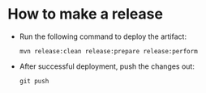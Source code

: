 How to make a release
=====================

* Run the following command to deploy the artifact:

  ```
  mvn release:clean release:prepare release:perform
  ```

* After successful deployment, push the changes out:

  ```
  git push
  ````
